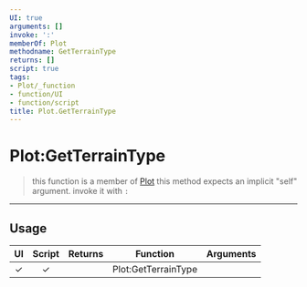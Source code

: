 ```yaml
---
UI: true
arguments: []
invoke: ':'
memberOf: Plot
methodname: GetTerrainType
returns: []
script: true
tags:
- Plot/_function
- function/UI
- function/script
title: Plot.GetTerrainType
---
```

# Plot:GetTerrainType
> this function is a member of [Plot](civ-6/lua/Plot.md)
> this method expects an implicit "self" argument. invoke it with `:`
-----
## Usage
|  UI | Script | Returns | Function | Arguments |
|:---:|:------:|-------:|:--------:|:---------|
|✓|✓||Plot:GetTerrainType||
